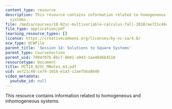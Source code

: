 ```yaml
---
content_type: resource
description: This resource contains information related to homogeneous and inhomogeneous
  systems.
file: /media/courses/18-02sc-multivariable-calculus-fall-2010/ae721c48ce741018e1a3c2aefb6a8640_MIT18_02SC_MNotes_m3.pdf
file_type: application/pdf
learning_resource_types: []
license: https://creativecommons.org/licenses/by-nc-sa/4.0/
ocw_type: OCWFile
parent_title: 'Session 14: Solutions to Square Systems'
parent_type: CourseSection
parent_uid: 7d94f07b-8bc7-0601-a943-1aa48d6b4518
resourcetype: Document
title: MIT18_02SC_MNotes_m3.pdf
uid: ae721c48-ce74-1018-e1a3-c2aefb6a8640
video_metadata:
  youtube_id: null
---
```

This resource contains information related to homogeneous and inhomogeneous systems.